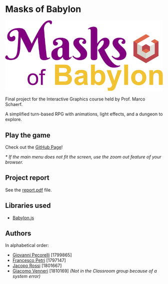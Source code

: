 # Masks of Babylon

![Game Logo](assets/logo-purple.svg)

Final project for the Interactive Graphics course held by Prof. Marco Schaerf.

A simplified turn-based RPG with animations, light effects, and a dungeon to explore.

## Play the game

Check out the [GitHub Page](https://sapienzainteractivegraphicscourse.github.io/final-project-masks-of-babylon/)!

*\* If the main menu does not fit the screen, use the zoom out feature of your browser.*

## Project report

See the [report.pdf](https://github.com/SapienzaInteractiveGraphicsCourse/final-project-masks-of-babylon/blob/main/report.pdf) file.

## Libraries used

- [Babylon.js](https://www.babylonjs.com/)

## Authors

In alphabetical order:
- [Giovanni Pecorelli](https://github.com/GioPec) [1799865]
- [Francesco Petri](https://github.com/torchipeppo) [1797147]
- [Jacopo Rossi](https://github.com/JacopoRossi) [1801667]
- [Giacomo Venneri](https://github.com/GiacomoVenneri) [1810169] *(Not in the Classroom group because of a system error)*
